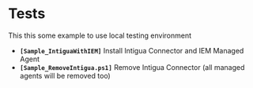 # Tests

This this some example to use local testing environment


- **`[Sample_IntiguaWithIEM]`** Install Intigua Connector and IEM Managed Agent
- **`[Sample_RemoveIntigua.ps1]`** Remove Intigua Connector (all managed agents will be removed too)
